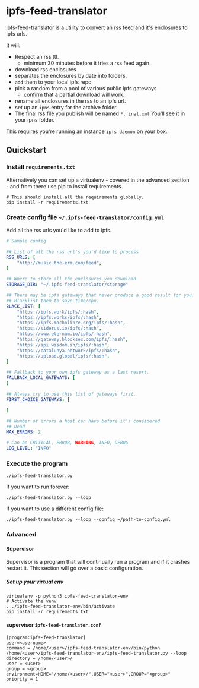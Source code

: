 # ipfs-feed-translator

ipfs-feed-translator is a utility to convert an rss feed and it's
enclosures to ipfs urls.

It will:
- Respect an rss ttl.
  - minimum 30 minutes before it tries a rss feed again.
- download rss enclosures
- separates the enclosures by date into folders.
- `add` them to your local ipfs repo
- pick a random from a pool of various public ipfs gateways
    - confirm that a partial download will work.
- rename all enclosures in the rss to an ipfs url.
- set up an `ipns` entry for the archive folder.
- The final rss file you publish will be named `*.final.xml`  You'll see it in
  your ipns folder.


This requires you're running an instance `ipfs daemon` on your box.


## Quickstart

### Install `requirements.txt`
Alternatively you can set up a virtualenv - covered in the advanced section -
and from there use pip to install requirements.
```
# This should install all the requirements globally.
pip install -r requirements.txt
```

### Create config file `~/.ipfs-feed-translator/config.yml`

Add all the rss urls you'd like to add to ipfs.

```yaml
# Sample config

## List of all the rss url's you'd like to process
RSS_URLS: [
    "http://music.the-erm.com/feed",
]

## Where to store all the enclosures you download
STORAGE_DIR: "~/.ipfs-feed-translator/storage"

## There may be ipfs gateways that never produce a good result for you.
## Blacklist them to save time/cpu.
BLACK_LIST: [
    "https://ipfs.work/ipfs/:hash",
    "https://ipfs.works/ipfs/:hash",
    "https://ipfs.macholibre.org/ipfs/:hash",
    "https://siderus.io/ipfs/:hash",
    "https://www.eternum.io/ipfs/:hash",
    "https://gateway.blocksec.com/ipfs/:hash",
    "https://api.wisdom.sh/ipfs/:hash",
    "https://catalunya.network/ipfs/:hash",
    "https://upload.global/ipfs/:hash",
]

## Fallback to your own ipfs gateway as a last resort.
FALLBACK_LOCAL_GATEWAYS: [
]

## Always try to use this list of gateways first.
FIRST_CHOICE_GATEWAYS: [

]

## Number of errors a host can have before it's considered
## Dead
MAX_ERRORS: 2

# Can be CRITICAL, ERROR, WARNING, INFO, DEBUG
LOG_LEVEL: "INFO"

```

### Execute the program
```
./ipfs-feed-translator.py
```

If you want to run forever:
```
./ipfs-feed-translator.py --loop
```

If you want to use a different config file:
```
./ipfs-feed-translator.py --loop --config ~/path-to-config.yml
```


### Advanced

#### Supervisor
Supervisor is a program that will continually run a program and if it
crashes restart it.  This section will go over a basic configuration.

##### Set up your virtual env
```
virtualenv -p python3 ipfs-feed-translator-env
# Activate the venv
. ./ipfs-feed-translator-env/bin/activate
pip install -r requirements.txt
```

#### supervisor `ipfs-feed-translator.conf`
```
[program:ipfs-feed-translator]
user=<username>
command = /home/<user>/ipfs-feed-translator-env/bin/python /home/<user>/ipfs-feed-translator-env/ipfs-feed-translator.py --loop
directory = /home/<user>/
user = <user>
group = <group>
environment=HOME="/home/<user>/",USER="<user>",GROUP="<group>"
priority = 1
```

